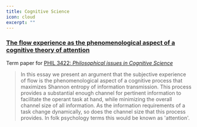 ```yaml
---
title: Cognitive Science
icon: cloud
excerpt: ""
---
```


### [The flow experience as the phenomenological aspect of a cognitive theory of attention](/images/portfolio/rjw_phil3422_2016-0526.pdf)

Term paper for [PHIL 3422: _Philosophical issues in Cognitive Science_](http://www.brooklyn.cuny.edu/courses/ShowCourse.do?redirect=/acad/course_info.jsp&dsc=PHIL.&crs_num=3422&div=U)

> In this essay we present an argument that the subjective experience of flow is the phenomenological
aspect of a cognitive process that maximizes Shannon entropy of information transmission. This process
provides a substantial enough channel for pertinent information to facilitate the operant task at hand,
while minimizing the overall channel size of all information. As the information requirements of a task
change dynamically, so does the channel size that this process provides. In folk psychology terms this
would be known as 'attention'. 
